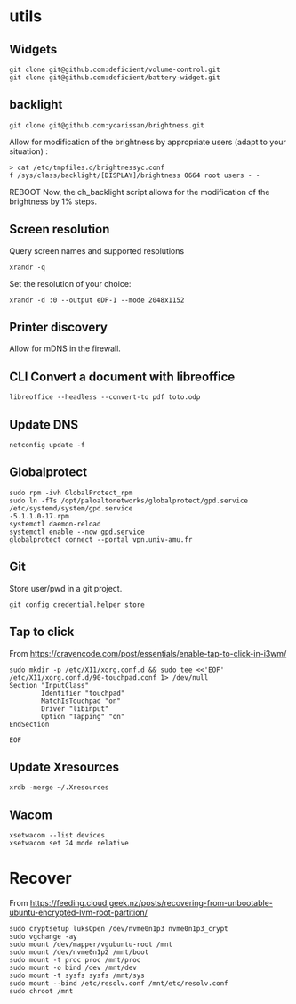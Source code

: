 # utils

## Widgets

```
git clone git@github.com:deficient/volume-control.git
git clone git@github.com:deficient/battery-widget.git
```

## backlight

```
git clone git@github.com:ycarissan/brightness.git
```

Allow for modification of the brightness by appropriate users (adapt to your situation) :
```
> cat /etc/tmpfiles.d/brightnessyc.conf 
f /sys/class/backlight/[DISPLAY]/brightness 0664 root users - -
```
REBOOT
Now, the ch_backlight script allows for the modification of the brightness by 1% steps.

## Screen resolution
Query screen names and supported resolutions
```
xrandr -q
```

Set the resolution of your choice:
```
xrandr -d :0 --output eDP-1 --mode 2048x1152
```

## Printer discovery

Allow for mDNS in the firewall.

## CLI Convert a document with libreoffice
```
libreoffice --headless --convert-to pdf toto.odp
```

## Update DNS
```
netconfig update -f
```

## Globalprotect
```
sudo rpm -ivh GlobalProtect_rpm
sudo ln -fTs /opt/paloaltonetworks/globalprotect/gpd.service /etc/systemd/system/gpd.service
-5.1.1.0-17.rpm
systemctl daemon-reload
systemctl enable --now gpd.service
globalprotect connect --portal vpn.univ-amu.fr
```

## Git
Store user/pwd in a git project.
```
git config credential.helper store
```

## Tap to click
From https://cravencode.com/post/essentials/enable-tap-to-click-in-i3wm/
```
sudo mkdir -p /etc/X11/xorg.conf.d && sudo tee <<'EOF' /etc/X11/xorg.conf.d/90-touchpad.conf 1> /dev/null
Section "InputClass"
        Identifier "touchpad"
        MatchIsTouchpad "on"
        Driver "libinput"
        Option "Tapping" "on"
EndSection

EOF
```

## Update Xresources
```
xrdb -merge ~/.Xresources
```

## Wacom
```
xsetwacom --list devices
xsetwacom set 24 mode relative
```
# Recover
From https://feeding.cloud.geek.nz/posts/recovering-from-unbootable-ubuntu-encrypted-lvm-root-partition/
```
sudo cryptsetup luksOpen /dev/nvme0n1p3 nvme0n1p3_crypt
sudo vgchange -ay
sudo mount /dev/mapper/vgubuntu-root /mnt
sudo mount /dev/nvme0n1p2 /mnt/boot
sudo mount -t proc proc /mnt/proc
sudo mount -o bind /dev /mnt/dev
sudo mount -t sysfs sysfs /mnt/sys
sudo mount --bind /etc/resolv.conf /mnt/etc/resolv.conf
sudo chroot /mnt
```
